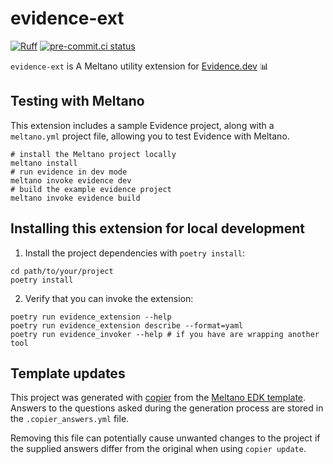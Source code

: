 # evidence-ext

[![Ruff](https://img.shields.io/endpoint?url=https://raw.githubusercontent.com/charliermarsh/ruff/main/assets/badge/v1.json)](https://github.com/charliermarsh/ruff)
[![pre-commit.ci status](https://results.pre-commit.ci/badge/github/MeltanoLabs/evidence-ext/main.svg)](https://results.pre-commit.ci/latest/github/MeltanoLabs/evidence-ext/main)

`evidence-ext` is A Meltano utility extension for [Evidence.dev](https://evidence.dev) 📊

## Testing with Meltano

This extension includes a sample Evidence project, along with a `meltano.yml` project file, allowing you to test Evidence with Meltano.

```shell
# install the Meltano project locally
meltano install
# run evidence in dev mode
meltano invoke evidence dev
# build the example evidence project
meltano invoke evidence build
```

## Installing this extension for local development

1. Install the project dependencies with `poetry install`:

```shell
cd path/to/your/project
poetry install
```

2. Verify that you can invoke the extension:

```shell
poetry run evidence_extension --help
poetry run evidence_extension describe --format=yaml
poetry run evidence_invoker --help # if you have are wrapping another tool
```

## Template updates

This project was generated with [copier](https://copier.readthedocs.io/en/stable/) from the [Meltano EDK template](https://github.com/meltano/edk).
Answers to the questions asked during the generation process are stored in the `.copier_answers.yml` file.

Removing this file can potentially cause unwanted changes to the project if the supplied answers differ from the original when using `copier update`.
